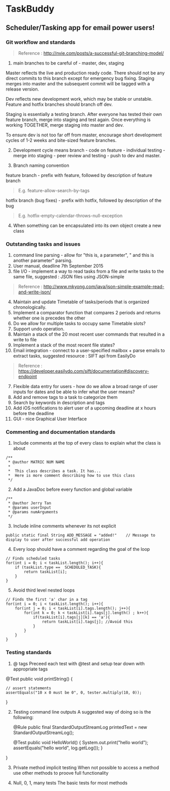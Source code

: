# TaskBuddy
## Scheduler/Tasking app for email power users! ##

### Git workflow and standards ###
>Reference : http://nvie.com/posts/a-successful-git-branching-model/

1.  main branches to be careful of - master, dev, staging

 Master reflects the live and production ready code. There should not be any direct commits to this branch except for emergency bug fixing. Staging merges into master and the subsequent commit will be tagged with a release version.

 Dev reflects new development work, which may be stable or unstable. Feature and hotfix branches should branch off dev.

 Staging is essentially a testing branch. After everyone has tested their own feature branch, merge into staging and test again. Once everything is working TOGETHER, merge staging into master and dev.

 To ensure dev is not too far off from master, encourage short development cycles of 1-2 weeks and bite-sized feature branches. 

2. Development cycle means branch - code on feature - individual testing - merge into staging - peer review and testing - push to dev and master.

3. Branch naming convention

 feature branch - prefix with feature, followed by description of feature branch

>E.g. feature-allow-search-by-tags

 hotfix branch (bug fixes) - prefix with hotfix,  followed by description of the bug

>E.g. hotfix-empty-calendar-throws-null-exception

4. When something can be encapsulated into its own object create a new class

### Outstanding tasks and issues ###

1.  command line parsing - allow for "this is, a parameter", " and this is another parameter" parsing.
2.  User manual, deadline 7th September 2015
3.  file I/O - implement a way to read tasks from a file and write tasks to the same file, suggested : JSON files using JSON-simple
> Reference : http://www.mkyong.com/java/json-simple-example-read-and-write-json/

4.  Maintain and update Timetable of tasks/periods that is organized chronologically.
  1. Implement a comparator function that compares 2 periods and returns whether one is precedes the other
  2. Do we allow for multiple tasks to occupy same Timetable slots?
5. Support undo operation.
  1. Maintain a stack of the 20 most recent user commands that resulted in a write to file
  2. Implement a stack of the most recent file states?
6.  Email integration - connect to a user-specified mailbox + parse emails to extract tasks, suggested resource : SIFT api from EasilyDo
> Reference : https://developer.easilydo.com/sift/documentation#discovery-endpoint
7.  Flexible data entry for users - how do we allow a broad range of user inputs for dates and be able to infer what the user means?
8.  Add and remove tags to a task to categorize them
9.  Search by keywords in description and tags
10.  Add iOS notifications to alert user of a upcoming deadline at x hours before the deadline
11. GUI - nice Graphical User Interface

### Commenting and documentation standards ###

1. Include comments at the top of every class to explain what the class is about

```
/** 
 * @author MATRIC NUM NAME
 * 
 *  This class describes a task. It has...
 *  Here is more comment describing how to use this class
 */
```

2. Add a JavaDoc before every function and global variable

```
/**
 * @author Jerry Tan
 * @params userInput    
 * @params numArguments
 */
```

3. Include inline comments whenever its not explicit

```
public static final String ADD_MESSAGE = "added!"    // Message to display to user after successful add operation
```

4. Every loop should have a comment regarding the goal of the loop

```
// Finds scheduled tasks
for(int i = 0; i < taskList.length(); i++){
	if (taskList.type ==  SCHEDULED_TASK){
		return taskList[i];
	}	
}
```


5. Avoid third level nested loops

```
// Finds the first 'a' char in a tag
for(int i = 0; i < taskList.length(); i++){
	for(int j = 0; i < taskList[i].tags.length(); j++){
		for(int k = 0; k < taskList[i].tags[j].length() ; k++){
			if(taskList[i].tags[j][k] == 'a'){
				return taskList[i].tags[j]; //Avoid this
			}
		}
	}
}
```


### Testing standards ###

1. @ tags
Preceed each test with @test and setup tear down with appropriate tags

  @Test
  public void printString() {

    // assert statements
    assertEquals("10 x 0 must be 0", 0, tester.multiply(10, 0));

  }

2. Testing command line outputs
A suggested way of doing so is the following:

    @Rule
    public final StandardOutputStreamLog printedText = new StandardOutputStreamLog();

    @Test
    public void HelloWorld() {
        System.out.print("hello world");
        assertEquals("hello world", log.getLog());
    }

}

3. Private method implicit testing
When not possible to access a method use other methods to proove full functionality

4. Null, 0, 1, many tests
The basic tests for most methods

